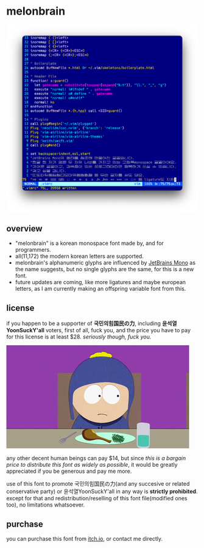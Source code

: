 # melonbrain

![screenshot.png](screenshot.png)


## overview

- "melonbrain" is a korean monospace font made by, and for programmers.
- all(11,172) the modern korean letters are supported.  
- melonbrain's alphanumeric glyphs are influenced by [JetBrains Mono](https://www.jetbrains.com/lp/mono/) as the name suggests, but no single glyphs are the same, for this is a new font.
- future updates are coming, like more ligatures and maybe european letters, as I am currently making an offspring variable font from this.  
  
  
## license

if you happen to be a supporter of **국민의힘国民の力**, including **윤석열YoonSuckY'all** voters, first of all, fuck you, and the price you have to pay for this license is at least $28. *seriously though, fuck you.*  

![flipoff.gif](flipoff.gif)  


any other decent human beings can pay $14, but since *this is a bargain price to distribute this font as widely as possible*, it would be greatly appreciated if you be generous and pay me more.

use of this font to promote 국민의힘国民の力(and any succesive or related conservative party) or 윤석열YoonSuckY'all in any way is **strictly prohibited**. except for that and redistribution/reselling of this font file(modified ones too), no limitations whatsoever.
  

## purchase

you can purchase this font from [itch.io](https://eastriverlee.itch.io/melonbrain), or contact me directly.

